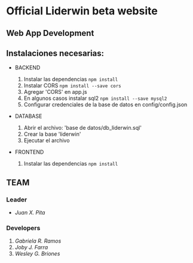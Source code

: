 # Official Liderwin beta website

## Web App Development

## Instalaciones necesarias:

* BACKEND
	1. Instalar las dependencias `npm install`
	2. Instalar CORS `npm install --save cors` 
	3. Agregar 'CORS' en app.js
	4. En algunos casos instalar sql2 `npm install --save mysql2`
	5. Configurar credenciales de la base de datos en config/config.json

* DATABASE
	1. Abrir el archivo: 'base de datos/db_liderwin.sql'
	2. Crear la base 'liderwin'
	3. Ejecutar el archivo

* FRONTEND
	1. Instalar las dependencias `npm install`


## TEAM
### **Leader**
* _Juan X. Pita_

### **Developers**
1. _Gabriela R. Ramos_
2. _Joby J. Farra_
3. _Wesley G. Briones_


<br />
